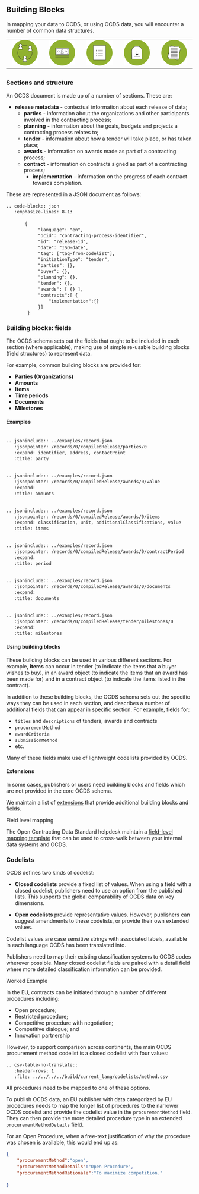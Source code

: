 ## Building Blocks

In mapping your data to OCDS, or using OCDS data, you will encounter a number of common data structures.

<table style="margin-bottom:2em;">
    <tr>
        <td width="20%" align="center"><img src="../../../assets/green_organisation.svg.png" width="80%"></td>
        <td width="20%" align="center"><img src="../../../assets/green_value.svg.png" width="80%"></td>
        <td width="20%" align="center"><img src="../../../assets/green_items.svg.png" width="80%"></td>
        <td width="20%" align="center"><img src="../../../assets/green_milestone.svg.png" width="80%"></td>
        <td width="20%" align="center"><img src="../../../assets/green_documents.svg.png" width="80%"></td>
    </tr>
</table>

### Sections and structure

An OCDS document is made up of a number of sections. These are:

* **release metadata** - contextual information about each release of data;
  * **parties** - information about the organizations and other participants involved in the contracting process;
  * **planning** - information about the goals, budgets and projects a contracting process relates to;
  * **tender** - information about how a tender will take place, or has taken place;
  * **awards** - information on awards made as part of a contracting process;
  * **contract** - information on contracts signed as part of a contracting process;
    * **implementation** - information on the progress of each contract towards  completion.

These are represented in a JSON document as follows:

```eval_rst
.. code-block:: json
   :emphasize-lines: 8-13
       
       {
            "language": "en",
            "ocid": "contracting-process-identifier",
            "id": "release-id",
            "date": "ISO-date",
            "tag": ["tag-from-codelist"],
            "initiationType": "tender",
            "parties": {},
            "buyer": {},
            "planning": {},
            "tender": {},
            "awards": [ {} ],
            "contracts":[ {
                "implementation":{}
            }]
        }
```

### Building blocks: fields

The OCDS schema sets out the fields that ought to be included in each section (where applicable), making use of simple re-usable building blocks (field structures) to represent data. 

For example, common building blocks are provided for:

* **Parties (Organizations)** 
* **Amounts** 
* **Items**
* **Time periods**
* **Documents** 
* **Milestones**

#### Examples

```eval_rst

.. jsoninclude:: ../examples/record.json
   :jsonpointer: /records/0/compiledRelease/parties/0
   :expand: identifier, address, contactPoint
   :title: party

```

```eval_rst

.. jsoninclude:: ../examples/record.json
   :jsonpointer: /records/0/compiledRelease/awards/0/value
   :expand: 
   :title: amounts

```

```eval_rst

.. jsoninclude:: ../examples/record.json
   :jsonpointer: /records/0/compiledRelease/awards/0/items
   :expand: classification, unit, additionalClassifications, value
   :title: items

```

```eval_rst

.. jsoninclude:: ../examples/record.json
   :jsonpointer: /records/0/compiledRelease/awards/0/contractPeriod
   :expand: 
   :title: period

```

```eval_rst

.. jsoninclude:: ../examples/record.json
   :jsonpointer: /records/0/compiledRelease/awards/0/documents
   :expand: 
   :title: documents

```

```eval_rst

.. jsoninclude:: ../examples/record.json
   :jsonpointer: /records/0/compiledRelease/tender/milestones/0
   :expand: 
   :title: milestones

```

#### Using building blocks

These building blocks can be used in various different sections. For example, **items** can occur in tender (to indicate the items that a buyer wishes to buy), in an award object (to indicate the items that an award has been made for) and in a contract object (to indicate the items listed in the contract). 

In addition to these building blocks, the OCDS schema sets out the specific ways they can be used in each section, and describes a number of additional fields that can appear in specific section. For example, fields for:

* `titles` and `descriptions` of tenders, awards and contracts
* `procurementMethod`
* `awardCriteria`
* `submissionMethod`
* etc.

Many of these fields make use of lightweight codelists provided by OCDS. 

#### Extensions

In some cases, publishers or users need building blocks and fields which are not provided in the core OCDS schema. 

We maintain a list of [extensions](../extensions/index) that provide additional building blocks and fields.

<div class="example hint" markdown=1>

<p class="first admonition-title">Field level mapping</p>

The Open Contracting Data Standard helpdesk maintain a [field-level mapping template](http://www.open-contracting.org/resources/ocds-field-level-mapping-template/) that can be used to cross-walk between your internal data systems and OCDS.  

</div>

### Codelists

OCDS defines two kinds of codelist:

* **Closed codelists** provide a fixed list of values. When using a field with a closed codelist, publishers need to use an option from the published lists. This supports the global comparability of OCDS data on key dimensions.

* **Open codelists** provide representative values. However, publishers can suggest amendments to these codelists, or provide their own extended values.

Codelist values are case sensitive strings with associated labels, available in each language OCDS has been translated into. 

Publishers need to map their existing classification systems to OCDS codes wherever possible. Many closed codelist fields are paired with a detail field where more detailed classification information can be provided. 

<div class="example hint" markdown=1>

<p class="first admonition-title">Worked Example</p>

In the EU, contracts can be initiated through a number of different procedures including:

* Open procedure;
* Restricted procedure; 
* Competitive procedure with negotiation; 
* Competitive dialogue; and
* Innovation partnership

However, to support comparison across continents, the main OCDS procurement method codelist is a closed codelist with four values:

```eval_rst
.. csv-table-no-translate::
   :header-rows: 1
   :file: ../../../../build/current_lang/codelists/method.csv
```

All procedures need to be mapped to one of these options. 

To publish OCDS data, an EU publisher with data categorized by EU procedures needs to map the longer list of procedures to the narrower OCDS codelist and provide the codelist value in the `procurementMethod` field. They can then provide the more detailed procedure type in an extended `procurementMethodDetails` field.

For an Open Procedure, when a free-text justification of why the procedure was chosen is available, this would end up as:

```json
{
    "procurementMethod":"open",
    "procurementMethodDetails":"Open Procedure",
    "procurementMethodRationale":"To maximize competition."
    
}
```

</div>

<!--ToDo: Add section on mapping - including links to mapping tools -->
